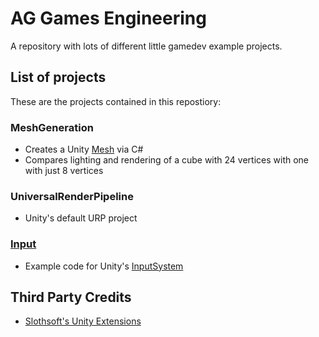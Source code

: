 # AG Games Engineering
A repository with lots of different little gamedev example projects.

## List of projects
These are the projects contained in this repostiory:

### MeshGeneration
- Creates a Unity [Mesh](https://docs.unity3d.com/ScriptReference/Mesh.html) via C#
- Compares lighting and rendering of a cube with 24 vertices with one with just 8 vertices

### UniversalRenderPipeline
- Unity's default URP project

### [Input](Assets/Input) 
- Example code for Unity's [InputSystem](https://docs.unity3d.com/Packages/com.unity.inputsystem)

## Third Party Credits
- [Slothsoft's Unity Extensions](https://openupm.com/packages/net.slothsoft.unity-extensions/)
